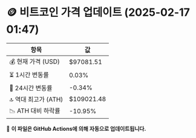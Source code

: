 # 🪙 비트코인 가격 업데이트 (2025-02-17 01:47)

| 항목                | 값 |
|--------------------|----------------|
| 💰 현재 가격 (USD) | $97081.51 |
| ⏳ 1시간 변동률    | 0.03% |
| 📆 24시간 변동률   | -0.34% |
| 🔝 역대 최고가 (ATH) | $109021.48 |
| 📉 ATH 대비 하락률 | -10.95% |

🔄 **이 파일은 GitHub Actions에 의해 자동으로 업데이트됩니다.**
